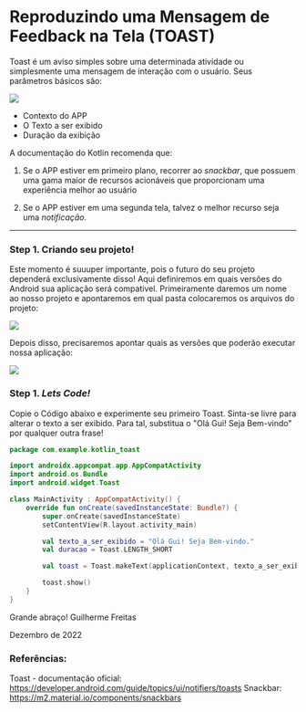 # Reproduzindo uma Mensagem de Feedback na Tela (TOAST)

Toast é um aviso simples sobre uma determinada atividade ou simplesmente uma mensagem de interação com o usuário. Seus parâmetros básicos são:

![](https://i.ibb.co/wY3ZtNc/02.png)
* Contexto do APP
* O Texto a ser exibido
* Duração da exibição

A documentação do Kotlin recomenda que:

1. Se o APP estiver em primeiro plano, recorrer ao _snackbar_, que possuem uma gama maior de recursos acionáveis que proporcionam uma experiência melhor ao usuário

2. Se o APP estiver em uma segunda tela, talvez o melhor recurso seja uma _notificação_.


***


###  Step 1. Criando seu projeto!

Este momento é suuuper importante, pois o futuro do seu projeto dependerá exclusivamente disso! Aqui definiremos em quais versões do Android sua aplicação será compativel. Primeiramente daremos um nome ao nosso projeto e apontaremos em qual pasta colocaremos os arquivos do projeto:

![](https://i.ibb.co/VJf0bq1/stp3.png)

Depois disso, precisaremos apontar quais as versões que poderão executar nossa aplicação:

![](https://i.ibb.co/B3LsLYw/stp2.png)


###  Step 1. _Lets Code!_

Copie o Código abaixo e experimente seu primeiro Toast. Sinta-se livre para alterar o texto a ser exibido. Para tal, substitua o "Olá Gui! Seja Bem-vindo" por qualquer outra frase!


```Kotlin
package com.example.kotlin_toast

import androidx.appcompat.app.AppCompatActivity
import android.os.Bundle
import android.widget.Toast

class MainActivity : AppCompatActivity() {
    override fun onCreate(savedInstanceState: Bundle?) {
        super.onCreate(savedInstanceState)
        setContentView(R.layout.activity_main)

        val texto_a_ser_exibido = "Olá Gui! Seja Bem-vindo."
        val duracao = Toast.LENGTH_SHORT

        val toast = Toast.makeText(applicationContext, texto_a_ser_exibido, duracao)

        toast.show()
    }
}

```
Grande abraço!
Guilherme Freitas

Dezembro de 2022

### Referências:
Toast - documentação oficial: https://developer.android.com/guide/topics/ui/notifiers/toasts
Snackbar: https://m2.material.io/components/snackbars

